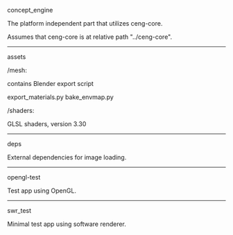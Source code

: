 concept_engine

The platform independent part that utilizes ceng-core.

Assumes that ceng-core is at relative path "../ceng-core".

---------------------------------------------
assets

/mesh:

contains Blender export script 

export_materials.py
bake_envmap.py

/shaders:

GLSL shaders, version 3.30

---------------------------------------------
deps

External dependencies for image loading.

---------------------------------------------
opengl-test

Test app using OpenGL.

---------------------------------------------
swr_test

Minimal test app using software renderer.


